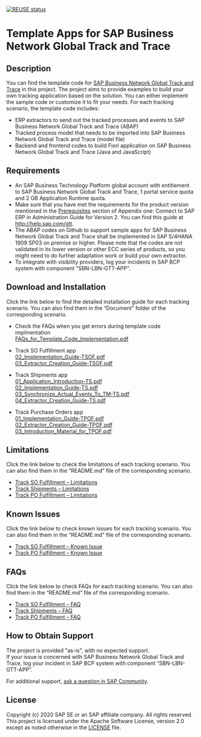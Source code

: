 [![REUSE status](https://api.reuse.software/badge/github.com/SAP-samples/logistics-business-network-gtt-samples)](https://api.reuse.software/info/github.com/SAP-samples/logistics-business-network-gtt-samples) 
# Template Apps for SAP Business Network Global Track and Trace
## Description
You can find the template code for [SAP Business Network Global Track and Trace]( https://help.sap.com/viewer/product/SAP_LBN_GTT_OPTION/LBN/en-US?task=discover_task) in this project. The project aims to provide examples to build your own tracking application based on the solution. You can either implement the sample code or customize it to fit your needs. For each tracking scenario, the template code includes: 
* ERP extractors to send out the tracked processes and events to SAP Business Network Global Track and Trace (ABAP) 
* Tracked process model that needs to be imported into SAP Business Network Global Track and Trace (model file) 
* Backend and frontend codes to build Fiori application on SAP Business Network Global Track and Trace (Java and JavaScript)
 
## Requirements
* An SAP Business Technology Platform global account with entitlement to SAP Business Network Global Track and Trace, 1 portal service quota and 2 GB Application Runtime quota.
* Make sure that you have met the requirements for the product version mentioned in the [Prerequisites](https://help.sap.com/docs/SAP_LBN_GTT_OPTION/d0802f41861a4f81a3610d873fdcf148/c9f7baf5f6e14be4ba9045786961de14.html) section of Appendix one: Connect to SAP ERP in Administration Guide for Version 2. You can find this guide at http://help.sap.com/gtt. 
* The ABAP codes on Github to support sample apps for SAP Business Network Global Track and Trace shall be implemented in SAP S/4HANA 1909 SP03 on premise or higher. Please note that the codes are not validated in its lower version or other ECC series of products, so you might need to do further adaptation work or build your own extractor.
* To integrate with visibility providers, log your incidents in SAP BCP system with component “SBN-LBN-GTT-APP”.

## Download and Installation
Click the link below to find the detailed installation guide for each tracking scenario. You can also find them in the “Document” folder of the corresponding scenario.
* Check the FAQs when you get errors during template code implmentation </br> 
[FAQs_for_Template_Code_Implementation.pdf](https://github.com/SAP-samples/logistics-business-network-gtt-samples/blob/master/FAQs_for_Template_Code_Implementation.pdf) </br>
* Track SO Fulfillment app </br>
[02_Implementation_Guide-TSOF.pdf](https://github.com/SAP-samples/logistics-business-network-gtt-samples/blob/master/lbn-gtt-template-tso/Documents/02_Implementation_Guide-TSOF.pdf)  </br>
[03_Extractor_Creation_Guide-TSOF.pdf](https://github.com/SAP-samples/logistics-business-network-gtt-samples/blob/master/lbn-gtt-template-tso/Documents/03_Extractor_Creation_Guide-TSOF.pdf)  </br>

* Track Shipments app </br>
[01_Application_Introduction-TS.pdf](https://github.com/SAP-samples/logistics-business-network-gtt-samples/blob/master/lbn-gtt-template-ts/Documents/01_Application_Introduction-TS.pdf) </br>
[02_Implementation_Guide-TS.pdf](https://github.com/SAP-samples/logistics-business-network-gtt-samples/blob/master/lbn-gtt-template-ts/Documents/02_Implementation_Guide-TS.pdf) </br>
[03_Synchronize_Actual_Events_To_TM-TS.pdf](https://github.com/SAP-samples/logistics-business-network-gtt-samples/blob/master/lbn-gtt-template-ts/Documents/03_Synchronize_Actual_Events_To_TM-TS.pdf) </br>
[04_Extractor_Creation_Guide-TS.pdf](https://github.com/SAP-samples/logistics-business-network-gtt-samples/blob/master/lbn-gtt-template-ts/Documents/04_Extractor_Creation_Guide-TS.pdf)

* Track Purchase Orders app </br>
[01_Implementation_Guide-TPOF.pdf](https://github.com/SAP-samples/logistics-business-network-gtt-samples/blob/master/lbn-gtt-template-tpo/Documents/01_Implementation_Guide-TPOF.pdf) </br>
[02_Extractor_Creation_Guide-TPOF.pdf](https://github.com/SAP-samples/logistics-business-network-gtt-samples/blob/master/lbn-gtt-template-tpo/Documents/02_Extractor_Creation_Guide-TPOF.pdf) </br>
[03_Introduction_Material_for_TPOF.pdf](https://github.com/SAP-samples/logistics-business-network-gtt-samples/blob/master/lbn-gtt-template-tpo/Documents/03_Introduction_Material_for_TPOF.pdf) </br>

## Limitations
Click the link below to check the limitations of each tracking scenario. You can also find them in the “README.md” file of the corresponding scenario.
* [Track SO Fulfillment – Limitations](https://github.com/SAP-samples/logistics-business-network-gtt-samples/blob/master/lbn-gtt-template-tso/README.md#limitations)
* [Track Shipments – Limitations](https://github.com/SAP-samples/logistics-business-network-gtt-samples/blob/master/lbn-gtt-template-ts/README.md#limitations)
* [Track PO Fulfillment – Limitations](https://github.com/SAP-samples/logistics-business-network-gtt-samples/blob/master/lbn-gtt-template-tpo/README.md#limitations)

## Known Issues
Click the link below to check known issues for each tracking scenario. You can also find them in the “README.md” file of the corresponding scenario.
* [Track SO Fulfillment – Known Issue](https://github.com/SAP-samples/logistics-business-network-gtt-samples/blob/master/lbn-gtt-template-tso/README.md#known-issue)
* [Track PO Fulfillment – Known Issue](https://github.com/SAP-samples/logistics-business-network-gtt-samples/blob/master/lbn-gtt-template-tpo/README.md#known-issue)

## FAQs
Click the link below to check FAQs for each tracking scenario. You can also find them in the “README.md” file of the corresponding scenario.
* [Track SO Fulfillment – FAQ](https://github.com/SAP-samples/logistics-business-network-gtt-samples/blob/master/lbn-gtt-template-tso/README.md#faqs)
* [Track Shipments – FAQ](https://github.com/SAP-samples/logistics-business-network-gtt-samples/blob/master/lbn-gtt-template-ts/README.md#faqs)
* [Track PO Fulfillment – FAQ](https://github.com/SAP-samples/logistics-business-network-gtt-samples/blob/master/lbn-gtt-template-tpo/README.md#faqs)

## How to Obtain Support
The project is provided "as-is", with no expected support. </br>
If your issue is concerned with SAP Business Network Global Track and Trace, log your incident in SAP BCP system with component “SBN-LBN-GTT-APP”. 

For additional support, [ask a question in SAP Community](https://answers.sap.com/questions/ask.html?additionalTagId=73555000100800000602).

## License
Copyright (c) 2020 SAP SE or an SAP affiliate company. All rights reserved. This project is licensed under the Apache Software License, version 2.0 except as noted otherwise in the [LICENSE](https://github.com/SAP-samples/logistics-business-network-gtt-samples/blob/master/LICENSES/Apache-2.0.txt) file.   
